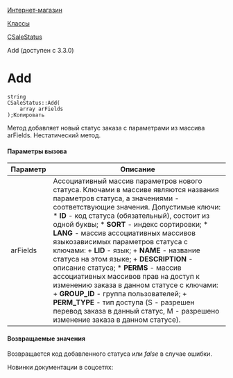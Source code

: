 [Интернет-магазин](/api_help/sale/index.php)

[Классы](/api_help/sale/classes/index.php)

[CSaleStatus](/api_help/sale/classes/csalestatus/index.php)

Add (доступен с 3.3.0)

Add
===

```
string
CSaleStatus::Add(
	array arFields
);Копировать
```

Метод добавляет новый статус заказа с параметрами из массива arFields. Нестатический метод.

#### Параметры вызова

| Параметр | Описание |
| --- | --- |
| arFields | Ассоциативный массив параметров нового статуса. Ключами в массиве являются названия параметров статуса, а значениями - соответствующие значения.  Допустимые ключи:  * **ID** - код статуса (обязательный), состоит из одной буквы; * **SORT** - индекс сортировки; * **LANG** - массив ассоциативных массивов языкозависимых параметров статуса с ключами:   + **LID** - язык;   + **NAME** - название статуса на этом языке;   + **DESCRIPTION** - описание статуса; * **PERMS** - массив ассоциативных массивов прав на доступ к изменению заказа в данном статусе с ключами:   + **GROUP\_ID** - группа пользователей;   + **PERM\_TYPE** - тип доступа (S - разрешен перевод заказа в данный статус, M - разрешено изменение заказа в данном статусе). |

#### Возвращаемые значения

Возвращается код добавленного статуса или *false* в случае ошибки.

Новинки документации в соцсетях: